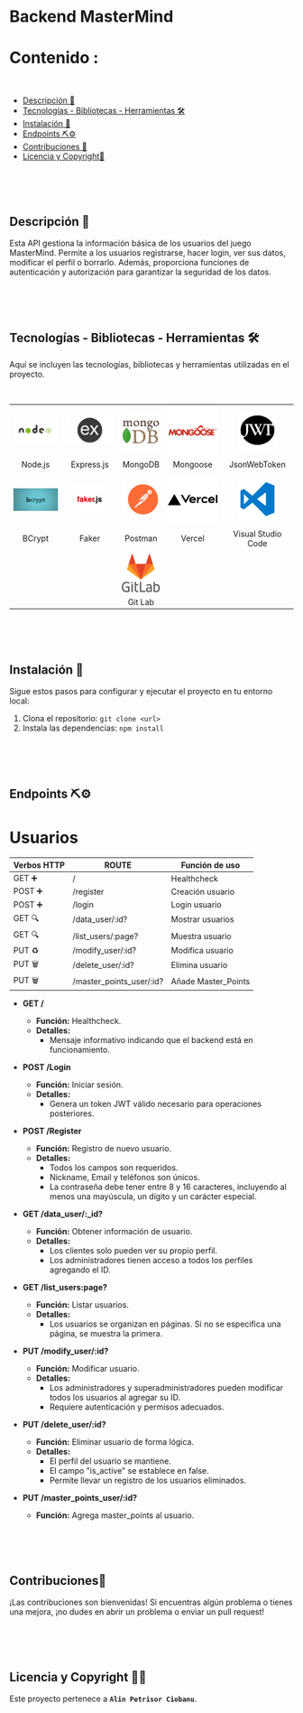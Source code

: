 # Backend MasterMind


# Contenido :

<br>

- [Descripción 📝](#descripción)
- [Tecnologías - Bibliotecas - Herramientas 🛠️](#tecnologías---bibliotecas---herramientas)
- [Instalación 🚀](#instalación)
- [Endpoints ⛏️⚙️](#endpoints)
- [Contribuciones 🤝](#contribuciones)
- [Licencia y Copyright📃](#licencia-y-copyright)

<br>
<br>
<br>

## Descripción 📝

Esta API gestiona la información básica de los usuarios del juego MasterMind. Permite a los usuarios registrarse, hacer login, ver sus datos, modificar el perfil o borrarlo. Además, proporciona funciones de autenticación y autorización para garantizar la seguridad de los datos.

<br>
<br>
<br>

## Tecnologías - Bibliotecas - Herramientas 🛠️
Aquí se incluyen las tecnologías, bibliotecas y herramientas utilizadas en el proyecto.

<br>

<table style="width:100%; border-collapse: collapse;">
  <tr>
    <td style="text-align:center; border: none;"><img src="./src/img/node.png" alt="Node.js" width="100px"></td>
    <td style="text-align:center; border: none;"><img src="./src/img/express.png" alt="Express.js" width="100px"></td>
    <td style="text-align:center; border: none;"><img src="./src/img/mongodb.png" alt="MongoDB" width="70px"></td>
    <td style="text-align:center; border: none;"><img src="./src/img/mongoose.png" alt="Mongoose" width="100px"></td>
    <td style="text-align:center; border: none;"><img src="./src/img/jwt.png" alt="JsonWebToken" width="70px"></td>
  </tr>
  <tr>
    <td style="text-align:center; border: none;">Node.js</td>
    <td style="text-align:center; border: none;">Express.js</td>
    <td style="text-align:center; border: none;">MongoDB</td>
    <td style="text-align:center; border: none;">Mongoose</td>
    <td style="text-align:center; border: none;">JsonWebToken</td>
  </tr>
  <tr>
    <td></td>
    <td></td>
    <td></td>
    <td></td>
    <td></td>
  </tr>
  <tr>
    <td style="text-align:center; border: none;"><img src="./src/img/bcrypt.jpg" alt="BCrypt" width="100px"></td>
    <td style="text-align:center; border: none;"><img src="./src/img/faker.jpg" alt="Faker" width="50px"></td>
    <td style="text-align:center; border: none;"><img src="./src/img/postman.png" alt="Postman" width="70px"></td>
    <td style="text-align:center; border: none;"><img src="./src/img/vercel.png" alt="Vercel" width="100px"></td>
    <td style="text-align:center; border: none;"><img src="./src/img/vsc.png" alt="Visual Studio Code" width="70px"></td>
  </tr>
  <tr>
    <td style="text-align:center; border: none;">BCrypt</td>
    <td style="text-align:center; border: none;">Faker</td>
    <td style="text-align:center; border: none;">Postman</td>
    <td style="text-align:center; border: none;">Vercel</td>
    <td style="text-align:center; border: none;">Visual Studio Code</td>
  </tr>
  <tr>
    <td style="text-align:center; border: none;"></td>
    <td></td>
    <td></td>
    <td></td>
    <td style="text-align:center; border: none;"></td>
  </tr>
  <tr>
    <td style="text-align:center; border: none;"></td>
    <td style="text-align:center; border: none;"></td>
    <td style="text-align:center; border: none;"><img src="./src/img/git.png" alt="Git Lab" width="70px"></td>
    <td style="text-align:center; border: none;"></td>
    <td style="text-align:center; border: none;"></td>
  </tr>
  <tr>
    <td style="text-align:center; border: none;"></td>
    <td style="text-align:center; border: none;"></td>
    <td style="text-align:center; border: none;">Git Lab</td>
    <td style="text-align:center; border: none;"></td>
    <td style="text-align:center; border: none;"></td>
  </tr>
</table>





<br>
<br>
<br>

## Instalación 🚀

Sigue estos pasos para configurar y ejecutar el proyecto en tu entorno local:

1. Clona el repositorio: `git clone <url>`
2. Instala las dependencias: `npm install`

<br>
<br>
<br>

## Endpoints ⛏️⚙️

# Usuarios



| Verbos HTTP | ROUTE                 | Función de uso    |
|----------|--------------------------|-------------|
| GET ➕   | /                        | Healthcheck |
| POST ➕  | /register                | Creación usuario |
| POST ➕  | /login                   | Login usuario |
| GET 🔍   | /data_user/:id?          | Mostrar usuarios |
| GET 🔍   | /list_users/:page?       | Muestra usuario |
| PUT ♻️   | /modify_user/:id?        | Modifica usuario |
| PUT 🗑️   | /delete_user/:id?        | Elimina usuario  |
| PUT 🗑️   | /master_points_user/:id? | Añade Master_Points  |




- **GET /**
  - **Función:** Healthcheck.
  - **Detalles:**
    - Mensaje informativo indicando que el backend está en funcionamiento.

- **POST /Login**
  - **Función:** Iniciar sesión.
  - **Detalles:**
    - Genera un token JWT válido necesario para operaciones posteriores.

- **POST /Register**
  - **Función:** Registro de nuevo usuario.
  - **Detalles:**
    - Todos los campos son requeridos.
    - Nickname, Email y teléfonos son únicos.
    - La contraseña debe tener entre 8 y 16 caracteres, incluyendo al menos una mayúscula, un dígito y un carácter especial.

- **GET /data_user/:_id?**
  - **Función:** Obtener información de usuario.
  - **Detalles:**
    - Los clientes solo pueden ver su propio perfil.
    - Los administradores tienen acceso a todos los perfiles agregando el ID.

- **GET /list_users:page?**
  - **Función:** Listar usuarios.
  - **Detalles:**
    - Los usuarios se organizan en páginas. Si no se especifica una página, se muestra la primera.

- **PUT /modify_user/:id?**
  - **Función:** Modificar usuario.
  - **Detalles:**
    - Los administradores y superadministradores pueden modificar todos los usuarios al agregar su ID.
    - Requiere autenticación y permisos adecuados.

- **PUT /delete_user/:id?**
  - **Función:** Eliminar usuario de forma lógica.
  - **Detalles:**
    - El perfil del usuario se mantiene.
    - El campo "is_active" se establece en false.
    - Permite llevar un registro de los usuarios eliminados.

- **PUT /master_points_user/:id?**
  - **Función:** Agrega master_points al usuario.

<br>
<br>
<br>

## Contribuciones🤝

¡Las contribuciones son bienvenidas! Si encuentras algún problema o tienes una mejora, ¡no dudes en abrir un problema o enviar un pull request!

<br>
<br>
<br>

## Licencia y Copyright 📃📃

Este proyecto pertenece a **`Alin Petrisor Ciobanu`**.

